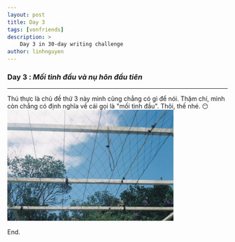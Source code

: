 ```yaml
---
layout: post
title: Day 3
tags: [vonfriends]
description: >
    Day 3 in 30-day writing challenge 
author: linhnguyen
---
```

### Day 3 : _Mối tình đầu và nụ hôn đầu tiên_ 
---
Thú thực là chủ đề thứ 3 này mình cũng chẳng có gì để nói.
Thậm chí, mình còn chẳng có định nghĩa về cái gọi là "mối tình đầu". 
Thôi, thế nhé.
😶
<img src="/assets/img/day3.jpg" width="380"> 

End.

                                 
